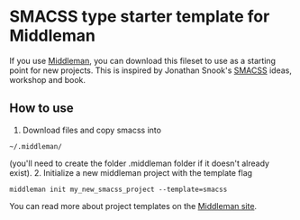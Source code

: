 # SMACSS type starter template for Middleman

If you use [Middleman](http://middlemanapp.com/), you can download this fileset to use as a starting point for new projects. This is inspired by Jonathan Snook's [SMACSS](https://smacss.com/) ideas, workshop and book.

## How to use

1. Download files and copy smacss into 
```
~/.middleman/ 
```
(you'll need to create the folder .middleman folder if it doesn't already exist).
2. Initialize a new middleman project with the template flag 
```
middleman init my_new_smacss_project --template=smacss
```

You can read more about project templates on the [Middleman site](http://middlemanapp.com/getting-started/welcome/).

 
